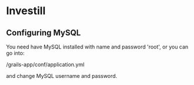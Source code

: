 # Investill

## Configuring MySQL

You need have MySQL installed with name and password 'root', or you can go into:

/grails-app/conf/application.yml

and change MySQL username and password.

